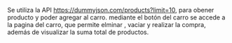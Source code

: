 Se utiliza la API https://dummyjson.com/products?limit=10, para obener producto y poder agregar al carro.
mediante el botón del carro se accede a la pagina del carro, que permite elminar , vaciar y realizar la compra, además de visualizar la suma total de productos.
